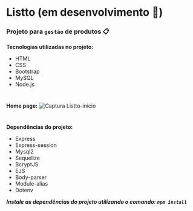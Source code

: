 # Listto (em desenvolvimento 🚧)

### Projeto para `gestão` de produtos 📋

**Tecnologias utilizadas no projeto:**
  * HTML
  * CSS
  * Bootstrap
  * MySQL
  * Node.js
#
**Home page:**
![Captura Listto-inicio](https://user-images.githubusercontent.com/79430646/180789964-66e02e67-fe20-4dbf-83b6-15fb93d6915c.PNG)

#

**Dependências do projeto:**
  * Express
  * Express-session
  * Mysql2
  * Sequelize
  * BcryptJS
  * EJS
  * Body-parser
  * Module-alias
  * Dotenv
  
  ***Instale as dependências do projeto utilizando o comando: `npm install`***
